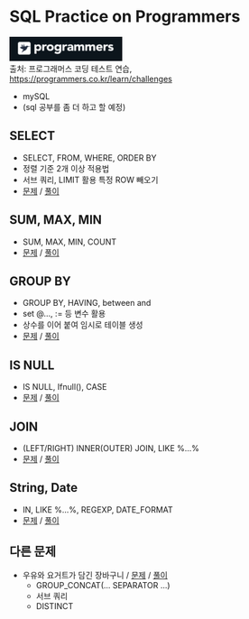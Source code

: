 # SQL Practice on Programmers

<img src="/imgs/icon_programmers.png" width="200px" alt="icon programmers"></img>
<br>
출처: 프로그래머스 코딩 테스트 연습,
<br>
https://programmers.co.kr/learn/challenges

- mySQL
- (sql 공부를 좀 더 하고 할 예정)


## SELECT
- SELECT, FROM, WHERE, ORDER BY
- 정렬 기준 2개 이상 적용법
- 서브 쿼리, LIMIT 활용 특정 ROW 빼오기
- [문제](https://programmers.co.kr/learn/courses/30/parts/17042)
/
[풀이](https://github.com/minsik-um/algorithm_practice/blob/master/programmers/sql/select.sql)

## SUM, MAX, MIN
- SUM, MAX, MIN, COUNT
- [문제](https://programmers.co.kr/learn/courses/30/parts/17043)
/
[풀이](https://github.com/minsik-um/algorithm_practice/blob/master/programmers/sql/sum_max_min.sql)

## GROUP BY
- GROUP BY, HAVING, between and
- set @..., := 등 변수 활용
- 상수를 이어 붙여 임시로 테이블 생성
- [문제](https://programmers.co.kr/learn/courses/30/parts/17044)
/
[풀이](https://github.com/minsik-um/algorithm_practice/blob/master/programmers/sql/group_by.sql)

## IS NULL
- IS NULL, Ifnull(), CASE
- [문제](https://programmers.co.kr/learn/courses/30/parts/17045)
/
[풀이](https://github.com/minsik-um/algorithm_practice/blob/master/programmers/sql/is_null.sql)

## JOIN
- (LEFT/RIGHT) INNER(OUTER) JOIN, LIKE %...%
- [문제](https://programmers.co.kr/learn/courses/30/parts/17046)
/
[풀이](https://github.com/minsik-um/algorithm_practice/blob/master/programmers/sql/join.sql)

## String, Date
- IN, LIKE %...%, REGEXP, DATE_FORMAT
- [문제](https://programmers.co.kr/learn/courses/30/parts/17047)
/
[풀이](https://github.com/minsik-um/algorithm_practice/blob/master/programmers/sql/string_date.sql)

## 다른 문제
- 우유와 요거트가 담긴 장바구니 
/ [문제](https://programmers.co.kr/learn/courses/30/lessons/62284)
/
[풀이](https://github.com/minsik-um/algorithm_practice/blob/master/programmers/sql/우유와%20요거트가%20담긴%20장바구니.sql)
    - GROUP_CONCAT(... SEPARATOR ...)
    - 서브 쿼리
    - DISTINCT


